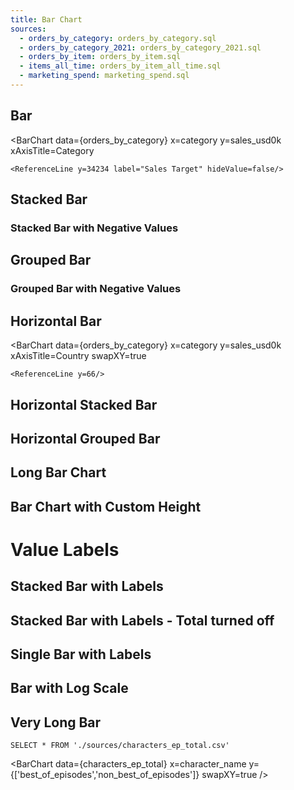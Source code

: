 ```yaml
---
title: Bar Chart
sources:
  - orders_by_category: orders_by_category.sql
  - orders_by_category_2021: orders_by_category_2021.sql
  - orders_by_item: orders_by_item.sql
  - items_all_time: orders_by_item_all_time.sql
  - marketing_spend: marketing_spend.sql
---
```


## Bar

<BarChart
data={orders_by_category}
x=category
y=sales_usd0k
xAxisTitle=Category
>

    <ReferenceLine y=34234 label="Sales Target" hideValue=false/>

</BarChart>

## Stacked Bar

<BarChart 
    data={orders_by_category_2021} 
    x=month 
    y=sales_usd0k 
    series=category
/>

### Stacked Bar with Negative Values

<BarChart 
    data={marketing_spend}
    x=month_begin 
    y=spend
    series=marketing_channel
    yMin=-400
    yMax=10000
/>

## Grouped Bar

<BarChart 
    data={orders_by_category_2021} 
    x=month 
    y=sales_usd0k 
    series=category 
    type=grouped
/>

### Grouped Bar with Negative Values

<BarChart 
    data={marketing_spend}
    x=month_begin 
    y=spend
    series=marketing_channel
    type=grouped
/>

## Horizontal Bar

<BarChart
data={orders_by_category}
x=category
y=sales_usd0k
xAxisTitle=Country
swapXY=true
>

    <ReferenceLine y=66/>

</BarChart>

## Horizontal Stacked Bar

<BarChart 
    data={orders_by_category}
    swapXY=true
    x=month
    y=sales_usd0k
    series=category
    xType=category
    sort=false
/>

<BarChart 
    data={orders_by_category} 
    x=month 
    y=sales_usd0k 
    series=category 
    swapXY=true 
    xType=category
/>

## Horizontal Grouped Bar

<BarChart 
    data={orders_by_category} 
    swapXY=true 
    x=month
    y=sales_usd0k 
    series=category 
    type=grouped 
    xType=category
/>

## Long Bar Chart

<BarChart 
    data={items_all_time}
    x=item
    y=sales_usd0k
    swapXY=true 
    sort=true
/>

## Bar Chart with Custom Height

<BarChart 
    data={orders_by_category} 
    x=category 
    y=sales_usd0k 
    series=category
    xAxisTitle=Category
	chartAreaHeight=380
    title="Title"
    subtitle="Subtitle"
/>

# Value Labels

## Stacked Bar with Labels

<BarChart 
    data={orders_by_category_2021} 
    x=month 
    y=sales_usd0k 
    series=category
    labels=true
/>

## Stacked Bar with Labels - Total turned off

<BarChart 
    data={orders_by_category_2021} 
    x=month 
    y=sales_usd0k 
    series=category
    labels=true
    stackTotalLabel=false
/>


## Single Bar with Labels
<BarChart 
    data={items_all_time}
    x=item
    y=sales_usd0k
    swapXY=true 
    sort=true
    labels=true
/>

## Bar with Log Scale

<BarChart 
    data={orders_by_category_2021} 
    x=month 
    y=sales_usd0k 
    series=category
    type=grouped
    yLog=true
/>

## Very Long Bar

```characters_ep_total
SELECT * FROM './sources/characters_ep_total.csv'
```

<BarChart 
    data={characters_ep_total} 
    x=character_name 
    y={['best_of_episodes','non_best_of_episodes']}
    swapXY=true
/>
